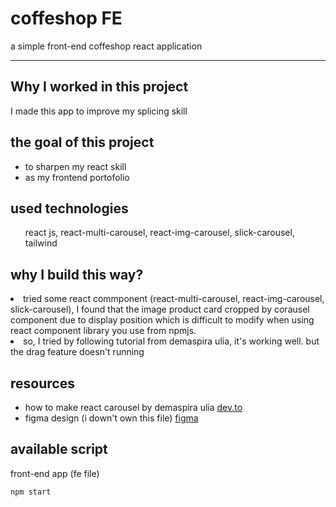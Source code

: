 # coffeshop FE
<p>a simple front-end coffeshop react application</p>

---
## Why I worked in this project

<p>I made this app to improve my splicing skill</p>

## the goal of this project

<ul>
  <li>to sharpen my react skill</li>
  <li>as my frontend portofolio</li>
</ul> 

## used technologies

<ul>
  <p>react js, react-multi-carousel, react-img-carousel, slick-carousel, tailwind<p>
</ul> 

## why I build this way?

<p>
  <li>tried some react commponent (react-multi-carousel, react-img-carousel, slick-carousel), I found that the image product card cropped by corausel component due to display position which is difficult to modify when using react component library you use from npmjs.</li>

  <li>so, I tried by following tutorial from demaspira ulia, it's working well. but the drag feature doesn't running</li>
  
</ul> 

## resources
<ul>
  <li>how to make react carousel by demaspira ulia <a href="https://dev.to/rakumairu/simple-react-carousel-24m0">dev.to</a></li>
  <li>figma design (i down't own this file) <a href="https://www.figma.com/file/JElLsTTENSzd5bpML4HNgA/website-coffee-(prototype)-(Community)?type=design&t=5MyYJGgVwH8MpPos-0">figma</a></li>
</ul>

## available script
front-end app (fe file)

```bash
npm start
```
